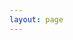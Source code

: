 ```yaml
---
layout: page
---
```


<script setup>
import {
  VPTeamPage,
  VPTeamPageTitle,
  VPTeamMembers
} from 'vitepress/theme'

const creator = [
    {
    avatar: 'https://avatars.githubusercontent.com/u/831997?v=4',
    name: 'Ahmed shamim',
    title: 'Creator',
    links: [
      { icon: 'github', link: 'https://github.com/me-shaon' },
      { icon: 'linkedin', link: 'https://www.linkedin.com/in/ahmed-shamim' },
      { icon: 'facebook', link: 'https://www.facebook.com/ahmed.shamim.hassan' },
      { icon: 'x', link: 'https://twitter.com/me_shaon' }
    ]
  }
]
const contributors=[
    {
    avatar: 'https://pbs.twimg.com/media/FgksZTGUoAAGzDW?format=jpg',
    name: 'New Contributor',
    title: 'Contributors',
    links: [
      { icon: 'github', link: 'https://github.com/username' },
      { icon: 'linkedin', link: 'https://www.linkedin.com/in/username/' },
      { icon: 'facebook', link: 'https://www.facebook.com/username/' },
      { icon: 'x', link: 'https://twitter.com/username' }
    ]
  },
  {
    avatar: 'https://pbs.twimg.com/media/FgksZTGUoAAGzDW?format=jpg',
    name: 'New Contributor',
    title: 'Contributors',
    links: [
      { icon: 'github', link: 'https://github.com/username' },
      { icon: 'linkedin', link: 'https://www.linkedin.com/in/username/' },
      { icon: 'facebook', link: 'https://www.facebook.com/username/' },
      { icon: 'x', link: 'https://twitter.com/username' }
    ]
  },
  {
    avatar: 'https://pbs.twimg.com/media/FgksZTGUoAAGzDW?format=jpg',
    name: 'New Contributor',
    title: 'Contributors',
    links: [
      { icon: 'github', link: 'https://github.com/username' },
      { icon: 'linkedin', link: 'https://www.linkedin.com/in/username/' },
      { icon: 'facebook', link: 'https://www.facebook.com/username/' },
      { icon: 'x', link: 'https://twitter.com/username' }
    ]
  },
  
]
</script>

<VPTeamPage>
  <VPTeamPageTitle>
    <template #title>
      Core Contributors
    </template>
    <template #lead>
      নতুন লিংক সংযোজন বা যে কোনো পরিবর্তন, পরিবর্ধনের জন্য পুল(Pull) রিকোয়েস্ট করুন। প্রতিটি কমিটে (Commit) একটির বেশি লিংক সংযোজন না করার অনুরোধ রইলো।
    </template>
  </VPTeamPageTitle>
  <VPTeamMembers size="medium" :members="creator"></VPTeamMembers>
  <VPTeamMembers size="small" :members="contributors"></VPTeamMembers>
</VPTeamPage>
